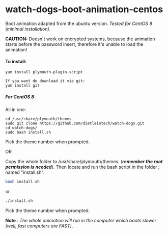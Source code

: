# watch-dogs-boot-animation-centos
Boot animation adapted from the ubuntu version. *Tested for CentOS 8 (minimal installation)*.

**CAUTION:** Doesn't work on encrypted systems, because the animation starts before the password insert, therefore it's unable to load the animation! 

#### To install:

```
yum install plymouth-plugin-script

If you want do download it via git:
yum install git
```

##### For CentOS 8

All in one:
```
cd /usr/share/plymouth/themes
sudo git clone https://github.com/dietleintech/watch-dogs.git
cd watch-dogs/
sudo bash install.sh
```
Pick the theme number when prompted.

OR

Copy the whole folder to /usr/share/plymouth/themes. (***remember the root permission is needed***).
Then locate and run the bash script in the folder ; named "install.sh".

```bash
bash install.sh
```
or
```bash
./install.sh
```
Pick the theme number when prompted.

**Note** : *The whole animation will run in the computer which boots slower (well, fast computers are FAST)*.
